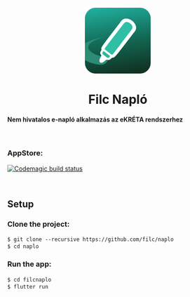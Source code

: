 <p align=center>
  <img src=".github/logo.png" width=150>
  <h1 align=center><b>Filc Napló</b></h1>
</p>

#### Nem hivatalos e-napló alkalmazás az eKRÉTA rendszerhez

<br>

### AppStore:

[![Codemagic build status](https://api.codemagic.io/apps/612cc79b35b443d1b2c638ec/612cc79b35b443d1b2c638eb/status_badge.svg)](https://codemagic.io/apps/612cc79b35b443d1b2c638ec/612cc79b35b443d1b2c638eb/latest_build)

<br>

## Setup

### Clone the project:

```
$ git clone --recursive https://github.com/filc/naplo
$ cd naplo
```

### Run the app:

```
$ cd filcnaplo
$ flutter run
```
